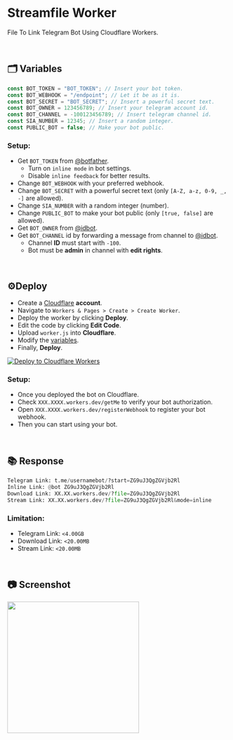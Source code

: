 # Streamfile Worker
File To Link Telegram Bot Using Cloudflare Workers.

<br>

## 🗂 Variables
```javascript
const BOT_TOKEN = "BOT_TOKEN"; // Insert your bot token.
const BOT_WEBHOOK = "/endpoint"; // Let it be as it is.
const BOT_SECRET = "BOT_SECRET"; // Insert a powerful secret text.
const BOT_OWNER = 123456789; // Insert your telegram account id.
const BOT_CHANNEL = -100123456789; // Insert telegram channel id.
const SIA_NUMBER = 12345; // Insert a random integer.
const PUBLIC_BOT = false; // Make your bot public.
```

### Setup:
- Get `BOT_TOKEN` from [@botfather](https://t.me/botfather).
    - Turn on `inline mode` in bot settings.
    - Disable `inline feedback` for better results.
- Change `BOT_WEBHOOK` with your preferred webhook.
- Change `BOT_SECRET` with a powerful secret text (only `[A-Z, a-z, 0-9, _, -]` are allowed).
- Change `SIA_NUMBER` with a random integer (number).
- Change `PUBLIC_BOT` to make your bot public (only `[true, false]` are allowed).
- Get `BOT_OWNER` from [@idbot](https://t.me/username_to_id_bot).
- Get `BOT_CHANNEL` id by forwarding a message from channel to [@idbot](https://t.me/username_to_id_bot).
  - Channel **ID** must start with `-100`.
  - Bot must be **admin** in channel with **edit rights**.

<br>

## ⚙️Deploy
- Create a [Cloudflare](https://www.cloudflare.com/) **account**.
- Navigate to `Workers & Pages > Create > Create Worker`.
- Deploy the worker by clicking **Deploy**.
- Edit the code by clicking **Edit Code**.
- Upload `worker.js` into **Cloudflare**.
- Modify the [variables](#Variables).
- Finally, **Deploy**.

[![Deploy to Cloudflare Workers](https://deploy.workers.cloudflare.com/button)](https://deploy.workers.cloudflare.com/?url=https://github.com/vauth/filestream-cf)
### Setup:
- Once you deployed the bot on Cloudflare.
- Check `XXX.XXXX.workers.dev/getMe` to verify your bot authorization.
- Open `XXX.XXXX.workers.dev/registerWebhook` to register your bot webhook.
- Then you can start using your bot.

<br>

## 📚 Response
```python
Telegram Link: t.me/usernamebot/?start=ZG9uJ3QgZGVjb2Rl
Inline Link: @bot ZG9uJ3QgZGVjb2Rl
Download Link: XX.XX.workers.dev/?file=ZG9uJ3QgZGVjb2Rl
Stream Link: XX.XX.workers.dev/?file=ZG9uJ3QgZGVjb2Rl&mode=inline
```

### Limitation:
- Telegram Link: `<4.00GB`
- Download Link: `<20.00MB`
- Stream Link: `<20.00MB`

<br>

## 📷 Screenshot

<a href="#Screenshot"><img src="https://github.com/user-attachments/assets/09101285-c68c-44a1-aaa1-e2d5c4c0cf90" width="300px"></a>
